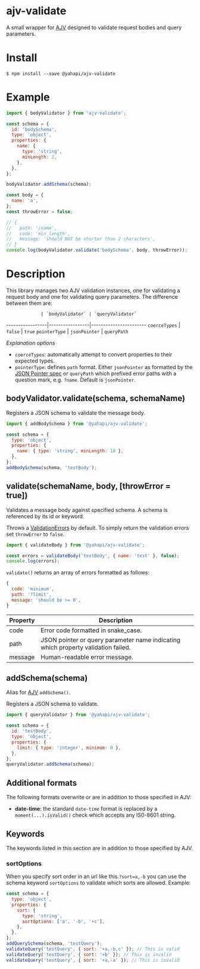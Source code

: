 # ajv-validate

A small wrapper for [AJV](https://github.com/epoberezkin/ajv) designed to validate request bodies and query parameters.

# Install

```
$ npm install --save @yahapi/ajv-validate
```

# Example

```js
import { bodyValidator } from 'ajv-validate';

const schema = {
  id: 'bodySchema',
  type: 'object',
  properties: {
    name: {
      type: 'string',
      minLength: 2,
    },
  },
};

bodyValidator.addSchema(schema);

const body = {
  name: 'a',
};
const throwError = false;

// {
//   path: '/name',
//   code: 'min_length',
//   message: 'should NOT be shorter than 2 characters',
// }
console.log(bodyValidator.validate('bodySchema', body, throwError));
```

# Description

This library manages two AJV validation instances, one for validating a request body and one for validating query parameters. The difference between them are:

                 | `bodyValidator` | `queryValidator`
-----------------|-----------------|-----------------------
`coerceTypes`    | `false`         | `true`
`pointerType`    | `jsonPointer`   | `queryPath`

*Explanation options*

- `coerceTypes`: automatically attempt to convert properties to their expected types.
- `pointerType`: defines `path` format. Either `jsonPointer` as formatted by the [JSON Pointer spec](https://tools.ietf.org/html/rfc6901) or `queryPath` which prefixed error paths with a question mark, e.g. `?name`. Default is `jsonPointer`.

## bodyValidator.validate(schema, schemaName)

Registers a JSON schema to validate the message body.

```js
import { addBodySchema } from '@yahapi/ajv-validate';

const schema = {
  type: 'object',
  properties: {
    name: { type: 'string', minLength: 10 },
  },
};
addBodySchema(schema, 'testBody');

```

## validate(schemaName, body, [throwError = true])

Validates a message body against specified schema. A schema is referenced by its id or keyword.

Throws a [ValidationErrors](https://github.com/yahapi/errors) by default. To simply return the validation errors set `throwError` to `false`.

```js
import { validateBody } from '@yahapi/ajv-validate';

const errors = validateBody('testBody', { name: 'test' }, false);
console.log(errors);
```

`validate()` returns an array of errors formatted as follows:

```js
{
  code: 'minimum',
  path: '?limit',
  message: 'should be >= 0',
}
```

Property | Description
---------|------------------------
code     | Error code formatted in snake_case.
path     | JSON pointer or query parameter name indicating which property validation failed.
message  | Human-readable error message.

## addSchema(schema)

Alias for [AJV](https://github.com/epoberezkin/ajv) `addSchema()`.

Registers a JSON schema to validate.

```js
import { queryValidator } from '@yahapi/ajv-validate';

const schema = {
  id: 'testBody',
  type: 'object',
  properties: {
    limit: { type: 'integer', minimum: 0 },
  },
};
queryValidator.addSchema(schema);
```

## Additional formats

The following formats overwrite or are in addition to those specified in AJV:

- **date-time**: the standard `date-time` format is replaced by a `moment(...).isValid()` check which accepts any IS0-8601 string.

## Keywords

The keywords listed in this section are in addition to those specified by AJV.

### sortOptions

When you specify sort order in an url like this `?sort=a,-b` you can use the schema keyword `sortOptions` to validate which sorts are allowed. Example:

```js
const schema = {
  type: 'object',
  properties: {
    sort: {
      type: 'string',
      sortOptions: ['a', '-b', '+c'],
    },
  },
};
addQuerySchema(schema, 'testQuery');
validateQuery('testQuery', { sort: '+a,-b,c' }); // This is valid
validateQuery('testQuery', { sort: '+b' }); // This is invalid
validateQuery('testQuery', { sort: '+a,-a' }); // This is invalid
```
